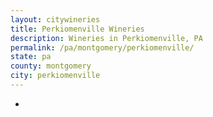 ```yaml
---
layout: citywineries
title: Perkiomenville Wineries
description: Wineries in Perkiomenville, PA
permalink: /pa/montgomery/perkiomenville/
state: pa
county: montgomery
city: perkiomenville
---
```

-
